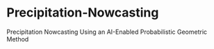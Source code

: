 # Precipitation-Nowcasting
Precipitation Nowcasting Using an AI-Enabled Probabilistic Geometric Method
